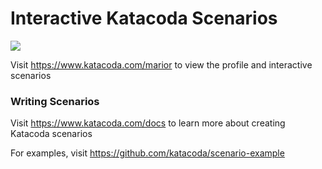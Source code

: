 # Interactive Katacoda Scenarios

[![](http://shields.katacoda.com/katacoda/marior/count.svg)](https://www.katacoda.com/marior "Get your profile on Katacoda.com")

Visit https://www.katacoda.com/marior to view the profile and interactive scenarios

### Writing Scenarios
Visit https://www.katacoda.com/docs to learn more about creating Katacoda scenarios

For examples, visit https://github.com/katacoda/scenario-example
